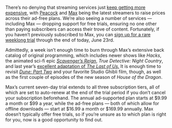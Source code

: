 There’s no denying that streaming services just [keep getting more expensive](/23901586/streaming-service-prices-netflix-disney-hulu-peacock-max/archives/2), with [Peacock](/2024/4/29/24144507/peacock-premium-price-increase) and [Max](/2024/6/4/24171193/max-price-raise-ad-free-plans-hbo) being the latest streamers to raise prices across their ad-free plans. We’re also seeing a number of services — including Max — dropping support for free trials, ensuring no one other than paying subscribers can access their trove of content. Fortunately, if you haven’t previously subscribed to Max, you can [sign up for a rare weeklong trial](https://max.prf.hn/click/camref:1101lqHRA/pubref:verge/destination:https%3A%2F%2Fwww.max.com%2F) through the end of today, June 23rd.

Admittedly, a week isn’t enough time to burn through Max’s extensive back catalog of original programming, which includes newer shows like *Hacks*, the animated sci-fi epic [*Scavenger’s Reign*](/23912922/scavengers-reign-review-max), *True Detective: Night Country*, and last year’s [excellent adaptation of *The Last of Us*.](/23543145/hbo-the-last-of-us-review) It is enough time to revisit [*Dune: Part Two*](/24086957/dune-part-two-movie-review) and your favorite Studio Ghibli film, though, as well as the first couple of episodes of the new season of *House of the Dragon*.

Max’s current seven-day trial extends to all three subscription tiers, all of which are set to auto-renew at the end of the trial period if you don’t cancel your subscription beforehand. The annual ad-supported plan starts at $9.99 a month or $99 a year, while the ad-free plans — both of which allow for offline downloads — start at $16.99 a month or $169.99 annually. Max doesn’t typically offer free trials, so if you’re unsure as to which plan is right for you, now is a good opportunity to find out.
